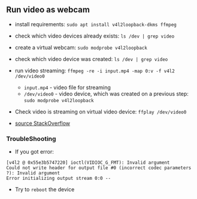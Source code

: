 ## Run video as webcam

* install requirements: `sudo apt install v4l2loopback-dkms ffmpeg`
* check which video devices already exists: `ls /dev | grep video`
* create a virtual webcam: `sudo modprobe v4l2loopback`
* check which video device was created: `ls /dev | grep video`
* run video streaming: `ffmpeg -re -i input.mp4 -map 0:v -f v4l2 /dev/video0`
    * `input.mp4` - video file for streaming
    * `/dev/video0` - video device, which was created on a previous step: `sudo modprobe v4l2loopback`
* Check video is streaming on virtual video device: `ffplay /dev/video0`

* [source StackOverflow](https://askubuntu.com/questions/881305/is-there-any-way-ffmpeg-send-video-to-dev-video0-on-ubuntu)

### TroubleShooting

* If you got error: 
```
[v4l2 @ 0x55e3b5747220] ioctl(VIDIOC_G_FMT): Invalid argument
Could not write header for output file #0 (incorrect codec parameters ?): Invalid argument
Error initializing output stream 0:0 -- 
```
* Try to `reboot` the device
